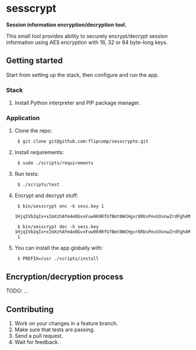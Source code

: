 # sesscrypt

**Session information encryption/decryption tool.**

This small tool provides ability to securely encrypt/decrypt session information
using AES encryption with 16, 32 or 64 byte-long keys.

## Getting started

Start from setting up the stack, then configure and run the app.

### Stack

1. Install Python interpreter and PIP package manager.

### Application

1. Clone the repo:

        $ git clone git@github.com:flipcomp/sesscrypto.git

2. Install requirements:

        $ sudo ./scripts/requirements

3. Run tests:

        $ ./scripts/test

4. Encrypt and decrypt stuff:

        $ bin/sesscrypt enc -k sess.key 1
        1HjqIVb2qIx+xImXzhAYm4eDGvxFuw969RfGfBmt0WCHgxr8RbsPevUXxnwZrdFgh4Ma/EW7D3r1F8Z8Ga3RYA==

        $ bin/sesscrypt dec -k sess.key 1HjqIVb2qIx+xImXzhAYm4eDGvxFuw969RfGfBmt0WCHgxr8RbsPevUXxnwZrdFgh4Ma/EW7D3r1F8Z8Ga3RYA==
        1

5. You can install the app globally with:

        $ PREFIX=/usr ./scripts/install

## Encryption/decryption process

TODO: ...

## Contributing

1. Work on your changes in a feature branch.
2. Make sure that tests are passing.
3. Send a pull request.
4. Wait for feedback.
